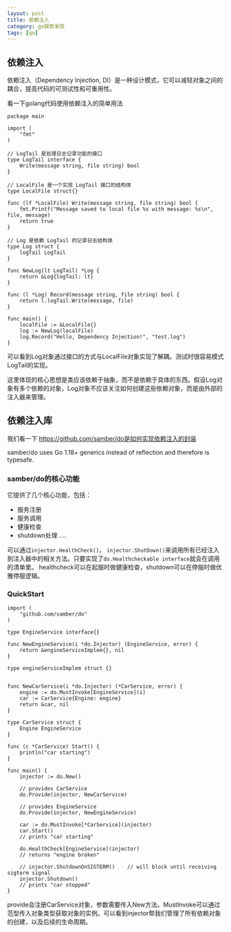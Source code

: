 ```yaml
---
layout: post
title: 依赖注入
category: go探索发现
tags: [go]
---
```


## 依赖注入
依赖注入（Dependency Injection, DI）是一种设计模式，它可以减轻对象之间的耦合，提高代码的可测试性和可重用性。

看一下golang代码使用依赖注入的简单用法
```
package main

import (
	"fmt"
)

// LogTail 是处理日志记录功能的接口
type LogTail interface {
	Write(message string, file string) bool
}

// LocalFile 是一个实现 LogTail 接口的结构体
type LocalFile struct{}

func (lf *LocalFile) Write(message string, file string) bool {
	fmt.Printf("Message saved to local file %s with message: %s\n", file, message)
	return true
}

// Log 是依赖 LogTail 的记录日志结构体
type Log struct {
	logTail LogTail
}

func NewLog(lt LogTail) *Log {
	return &Log{logTail: lt}
}

func (l *Log) Record(message string, file string) bool {
	return l.logTail.Write(message, file)
}

func main() {
	localFile := &LocalFile{}
	log := NewLog(localFile)
	log.Record("Hello, Dependency Injection!", "test.log")
}
```
可以看到Log对象通过接口的方式与LocalFile对象实现了解耦。测试时很容易模式LogTail的实现。 

这里体现的核心思想是类应该依赖于抽象，而不是依赖于具体的东西。假设Log对象有多个依赖的对象，Log对象不应该关注如何创建这些依赖对象，而是由外部的注入器来管理。

## 依赖注入库
我们看一下 https://github.com/samber/do是如何实现依赖注入的封装

samber/do uses Go 1.18+ generics instead of reflection and therefore is typesafe.

### samber/do的核心功能
它提供了几个核心功能，包括：
- 服务注册
- 服务调用
- 健康检查
- shutdown处理
....

可以通过`injector.HealthCheck()`， `injector.ShutDown()`来调用所有已经注入到注入器中的相关方法。只要实现了`do.Healthcheckable interface`就会在调用的清单里。
healthcheck可以在起服时做健康检查，shutdown可以在停服时做优雅停服逻辑。

### QuickStart
```
import (
    "github.com/samber/do"
)

type EngineService interface{}

func NewEngineService(i *do.Injector) (EngineService, error) {
    return &engineServiceImplem{}, nil
}

type engineServiceImplem struct {}


func NewCarService(i *do.Injector) (*CarService, error) {
    engine := do.MustInvoke[EngineService](i)
    car := CarService{Engine: engine}
    return &car, nil
}

type CarService struct {
	Engine EngineService
}

func (c *CarService) Start() {
	println("car starting")
}

func main() {
    injector := do.New()

    // provides CarService
    do.Provide(injector, NewCarService)

    // provides EngineService
    do.Provide(injector, NewEngineService)

    car := do.MustInvoke[*CarService](injector)
    car.Start()
    // prints "car starting"

    do.HealthCheck[EngineService](injector)
    // returns "engine broken"

    // injector.ShutdownOnSIGTERM()    // will block until receiving sigterm signal
    injector.Shutdown()
    // prints "car stopped"
}
```

provide会注册CarService对象，参数需要传入New方法。MustInvoke可以通过范型传入对象类型获取对象的实例。可以看到injector帮我们管理了所有依赖对象的创建，以及后续的生命周期。




